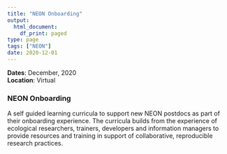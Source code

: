 ```yaml
---
title: "NEON Onboarding"
output:
  html_document:
    df_print: paged
type: page
tags: ["NEON"]
date: 2020-12-01
---
```


__Dates__: December, 2020 <br>
__Location__: Virtual <br>


### NEON Onboarding

A self guided learning curricula to support new NEON postdocs as part of their onboarding experience. The curricula builds from the experience of ecological researchers, trainers, developers and information managers to provide resources and training in support of collaborative, reproducible research practices.
